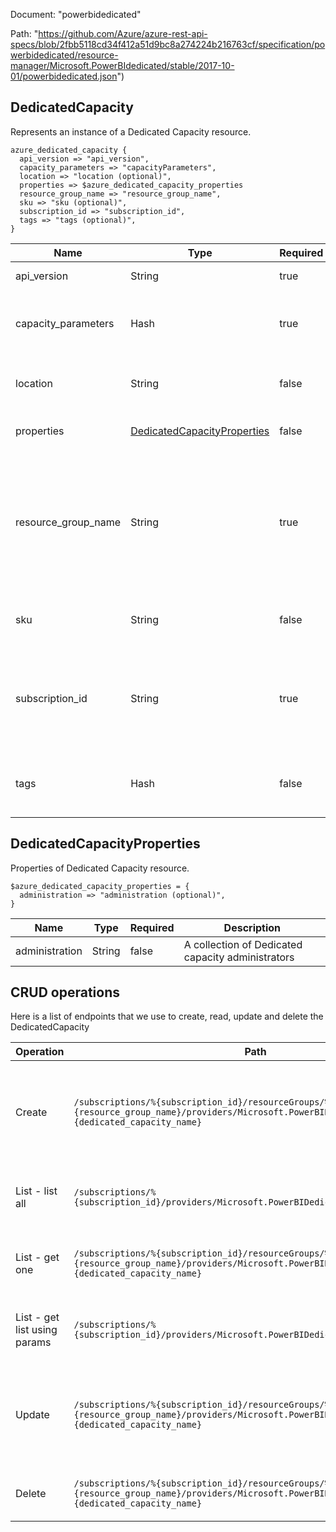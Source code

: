 Document: "powerbidedicated"


Path: "https://github.com/Azure/azure-rest-api-specs/blob/2fbb5118cd34f412a51d9bc8a274224b216763cf/specification/powerbidedicated/resource-manager/Microsoft.PowerBIdedicated/stable/2017-10-01/powerbidedicated.json")

## DedicatedCapacity

Represents an instance of a Dedicated Capacity resource.

```puppet
azure_dedicated_capacity {
  api_version => "api_version",
  capacity_parameters => "capacityParameters",
  location => "location (optional)",
  properties => $azure_dedicated_capacity_properties
  resource_group_name => "resource_group_name",
  sku => "sku (optional)",
  subscription_id => "subscription_id",
  tags => "tags (optional)",
}
```

| Name        | Type           | Required       | Description       |
| ------------- | ------------- | ------------- | ------------- |
|api_version | String | true | The client API version. |
|capacity_parameters | Hash | true | Contains the information used to provision the Dedicated capacity. |
|location | String | false | Location of the PowerBI Dedicated resource. |
|properties | [DedicatedCapacityProperties](#dedicatedcapacityproperties) | false | Properties of the provision operation request. |
|resource_group_name | String | true | The name of the Azure Resource group of which a given PowerBIDedicated capacity is part. This name must be at least 1 character in length, and no more than 90. |
|sku | String | false | The SKU of the PowerBI Dedicated resource. |
|subscription_id | String | true | A unique identifier for a Microsoft Azure subscription. The subscription ID forms part of the URI for every service call. |
|tags | Hash | false | Key-value pairs of additional resource provisioning properties. |
        
## DedicatedCapacityProperties

Properties of Dedicated Capacity resource.

```puppet
$azure_dedicated_capacity_properties = {
  administration => "administration (optional)",
}
```

| Name        | Type           | Required       | Description       |
| ------------- | ------------- | ------------- | ------------- |
|administration | String | false | A collection of Dedicated capacity administrators |



## CRUD operations

Here is a list of endpoints that we use to create, read, update and delete the DedicatedCapacity

| Operation | Path | Verb | Description | OperationID |
| ------------- | ------------- | ------------- | ------------- | ------------- |
|Create|`/subscriptions/%{subscription_id}/resourceGroups/%{resource_group_name}/providers/Microsoft.PowerBIDedicated/capacities/%{dedicated_capacity_name}`|Put|Provisions the specified Dedicated capacity based on the configuration specified in the request.|Capacities_Create|
|List - list all|`/subscriptions/%{subscription_id}/providers/Microsoft.PowerBIDedicated/capacities`|Get|Lists all the Dedicated capacities for the given subscription.|Capacities_List|
|List - get one|`/subscriptions/%{subscription_id}/resourceGroups/%{resource_group_name}/providers/Microsoft.PowerBIDedicated/capacities/%{dedicated_capacity_name}`|Get|Gets details about the specified dedicated capacity.|Capacities_GetDetails|
|List - get list using params|`/subscriptions/%{subscription_id}/providers/Microsoft.PowerBIDedicated/capacities`|Get|Lists all the Dedicated capacities for the given subscription.|Capacities_List|
|Update|`/subscriptions/%{subscription_id}/resourceGroups/%{resource_group_name}/providers/Microsoft.PowerBIDedicated/capacities/%{dedicated_capacity_name}`|Put|Provisions the specified Dedicated capacity based on the configuration specified in the request.|Capacities_Create|
|Delete|`/subscriptions/%{subscription_id}/resourceGroups/%{resource_group_name}/providers/Microsoft.PowerBIDedicated/capacities/%{dedicated_capacity_name}`|Delete|Deletes the specified Dedicated capacity.|Capacities_Delete|
